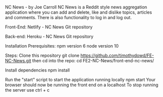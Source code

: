 NC News - by Joe Carroll
NC News is a Reddit style news aggregation application where you can add and delete, like and dislike topics, articles and comments. There is also functionality to log in and log out.

Front-End:
Netlify - NC News
Git repository

Back-end:
Heroku - NC News
Git repository

Installation
Prerequisites:
npm version 6
node version 10

Steps:
Clone this repository
git clone https://github.com/timothydowd/FE-NC-News.git
then cd into the repo:
cd FE2-NC-News/front-end-nc-news/

Install dependencies
npm install

Run the "start" script to start the application running locally
npm start
Your browser should now be running the front end on a localhost
To stop running the server use ctrl + c
